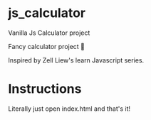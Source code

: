 # js_calculator
Vanilla Js Calculator project

Fancy calculator project 🦄

Inspired by Zell Liew's learn Javascript series.

<h1> Instructions </h1>

Literally just open index.html and that's it!
